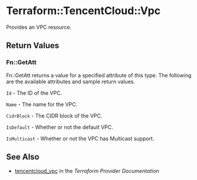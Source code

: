# Terraform::TencentCloud::Vpc

Provides an VPC resource.

## Return Values

### Fn::GetAtt

Fn::GetAtt returns a value for a specified attribute of this type. The following are the available attributes and sample return values.

`Id` - The ID of the VPC.

`Name` - The name for the VPC.

`CidrBlock` - The CIDR block of the VPC.

`IsDefault` - Whether or not the default VPC.

`IsMulticast` - Whether or not the VPC has Multicast support.

## See Also

* [tencentcloud_vpc](https://www.terraform.io/docs/providers/tencentcloud/r/vpc.html) in the _Terraform Provider Documentation_